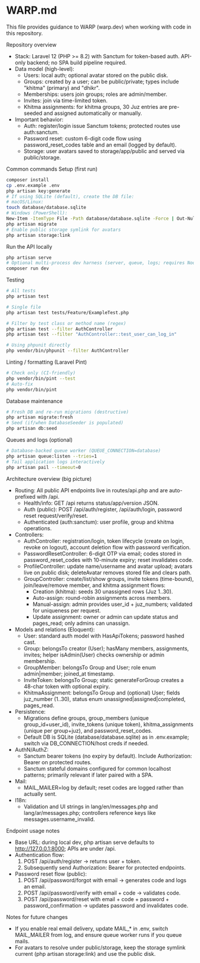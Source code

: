 # WARP.md

This file provides guidance to WARP (warp.dev) when working with code in this repository.

Repository overview
- Stack: Laravel 12 (PHP >= 8.2) with Sanctum for token-based auth. API-only backend; no SPA build pipeline required.
- Data model (high-level):
  - Users: local auth; optional avatar stored on the public disk.
  - Groups: created by a user; can be public/private; types include "khitma" (primary) and "dhikr".
  - Memberships: users join groups; roles are admin/member.
  - Invites: join via time-limited token.
  - Khitma assignments: for khitma groups, 30 Juz entries are pre-seeded and assigned automatically or manually.
- Important behavior:
  - Auth: register/login issue Sanctum tokens; protected routes use auth:sanctum.
  - Password reset: custom 6-digit code flow using password_reset_codes table and an email (logged by default).
  - Storage: user avatars saved to storage/app/public and served via public/storage.

Common commands
Setup (first run)
```bash path=null start=null
composer install
cp .env.example .env
php artisan key:generate
# If using SQLite (default), create the DB file:
# macOS/Linux:
touch database/database.sqlite
# Windows (PowerShell):
New-Item -ItemType File -Path database/database.sqlite -Force | Out-Null
php artisan migrate
# Enable public storage symlink for avatars
php artisan storage:link
```

Run the API locally
```bash path=null start=null
php artisan serve
# Optional multi-process dev harness (server, queue, logs; requires Node for npx):
composer run dev
```

Testing
```bash path=null start=null
# All tests
php artisan test

# Single file
php artisan test tests/Feature/ExampleTest.php

# Filter by test class or method name (regex)
php artisan test --filter AuthController
php artisan test --filter "AuthController::test_user_can_log_in"

# Using phpunit directly
php vendor/bin/phpunit --filter AuthController
```

Linting / formatting (Laravel Pint)
```bash path=null start=null
# Check only (CI-friendly)
php vendor/bin/pint --test
# Auto-fix
php vendor/bin/pint
```

Database maintenance
```bash path=null start=null
# Fresh DB and re-run migrations (destructive)
php artisan migrate:fresh
# Seed (if/when DatabaseSeeder is populated)
php artisan db:seed
```

Queues and logs (optional)
```bash path=null start=null
# Database-backed queue worker (QUEUE_CONNECTION=database)
php artisan queue:listen --tries=1
# Tail application logs interactively
php artisan pail --timeout=0
```

Architecture overview (big picture)
- Routing: All public API endpoints live in routes/api.php and are auto-prefixed with /api.
  - Health/info: GET /api returns status/app/version JSON.
  - Auth (public): POST /api/auth/register, /api/auth/login, password reset request/verify/reset.
  - Authenticated (auth:sanctum): user profile, group and khitma operations.
- Controllers:
  - AuthController: registration/login, token lifecycle (create on login, revoke on logout), account deletion flow with password verification.
  - PasswordResetController: 6-digit OTP via email; codes stored in password_reset_codes with 10-minute expiry; reset invalidates code.
  - ProfileController: update name/username and avatar upload; avatars live on public disk; deleteAvatar removes stored file and clears path.
  - GroupController: create/list/show groups, invite tokens (time-bound), join/leave/remove member, and khitma assignment flows:
    - Creation (khitma): seeds 30 unassigned rows (Juz 1..30).
    - Auto-assign: round-robin assignments across members.
    - Manual-assign: admin provides user_id + juz_numbers; validated for uniqueness per request.
    - Update assignment: owner or admin can update status and pages_read; only admins can unassign.
- Models and relations (Eloquent):
  - User: standard auth model with HasApiTokens; password hashed cast.
  - Group: belongsTo creator (User); hasMany members, assignments, invites; helper isAdmin(User) checks ownership or admin membership.
  - GroupMember: belongsTo Group and User; role enum admin|member; joined_at timestamp.
  - InviteToken: belongsTo Group; static generateForGroup creates a 48-char token with optional expiry.
  - KhitmaAssignment: belongsTo Group and (optional) User; fields juz_number (1..30), status enum unassigned|assigned|completed, pages_read.
- Persistence:
  - Migrations define groups, group_members (unique group_id+user_id), invite_tokens (unique token), khitma_assignments (unique per group+juz), and password_reset_codes.
  - Default DB is SQLite (database/database.sqlite) as in .env.example; switch via DB_CONNECTION/host creds if needed.
- AuthN/AuthZ:
  - Sanctum bearer tokens (no expiry by default). Include Authorization: Bearer <token> on protected routes.
  - Sanctum stateful domains configured for common localhost patterns; primarily relevant if later paired with a SPA.
- Mail:
  - MAIL_MAILER=log by default; reset codes are logged rather than actually sent.
- I18n:
  - Validation and UI strings in lang/en/messages.php and lang/ar/messages.php; controllers reference keys like messages.username_invalid.

Endpoint usage notes
- Base URL: during local dev, php artisan serve defaults to http://127.0.0.1:8000; APIs are under /api.
- Authentication flow:
  1) POST /api/auth/register → returns user + token.
  2) Subsequently send Authorization: Bearer <token> for protected endpoints.
- Password reset flow (public):
  1) POST /api/password/forgot with email → generates code and logs an email.
  2) POST /api/password/verify with email + code → validates code.
  3) POST /api/password/reset with email + code + password + password_confirmation → updates password and invalidates code.

Notes for future changes
- If you enable real email delivery, update MAIL_* in .env, switch MAIL_MAILER from log, and ensure queue worker runs if you queue mails.
- For avatars to resolve under public/storage, keep the storage symlink current (php artisan storage:link) and use the public disk.

